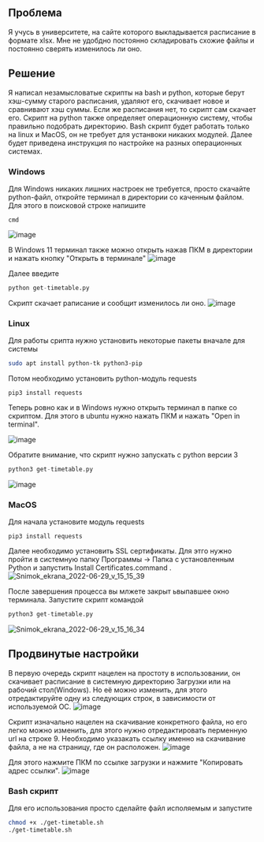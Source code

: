 ## Проблема
Я учусь в университете, на сайте которого выкладывается расписание в формате xlsx. Мне не удобдно постоянно складировать схожие файлы и постоянно сверять изменилось ли оно.
## Решение
Я написал незамысловатые скрипты на bash и python, которые берут хэш-сумму старого расписания, удаляют его, скачивает новое и сравнивают хэш суммы. Если же расписания нет, то скрипт сам скачает его. Скрипт на python также определяет операционную систему, чтобы правильно подобрать директорию. Bash скрипт будет работать только на linux и MacOS, он не требует для устанвоки никаких модулей. Далее будет приведена инструкция по настройке на разных операционных системах. 
### Windows 
Для Windows никаких лишних настроек не требуется, просто скачайте python-файл, откройте терминал в директории со каченным файлом. Для этого в поисковой строке напишите 
```
cmd
```
![image](https://user-images.githubusercontent.com/77790965/176429849-1b4b0bdc-8218-4f39-8b8b-b48699ea3d76.png)

В Windows 11 терминал также можно открыть нажав ПКМ в директории и нажать кнопку "Открыть в терминале"
![image](https://user-images.githubusercontent.com/77790965/176430193-e52a849f-4a4e-45ae-9728-466a82349d6b.png)

Далее введите 
```python
python get-timetable.py
```
Скрипт скачает раписание и сообщит изменилось ли оно.
![image](https://user-images.githubusercontent.com/77790965/176430969-2ef38e47-f6a9-4a73-836f-394d2f279ae3.png)

### Linux 
Для работы срипта нужно установить некоторые пакеты вначале для системы
```bash
sudo apt install python-tk python3-pip
```
Потом необходимо установить python-модуль requests 
```
pip3 install requests
```
Теперь ровно как и в Windows нужно открыть терминал в папке со скриптом. Для этого в ubuntu нужно нажать ПКМ и нажать "Open in terminal".

![image](https://user-images.githubusercontent.com/77790965/176432071-fdbec518-77fe-4159-9d06-e5aaa8998923.png)

Обратите внимание, что скрипт нужно запускать с python версии 3
```python
python3 get-timetable.py
```
![image](https://user-images.githubusercontent.com/77790965/176432358-cc8e024e-c022-424f-90cc-2e03edc70e3c.png)

### MacOS

Для начала установите модуль requests 
```
pip3 install requests
```
Далее необходимо установить SSL сертификаты. Для этго нужно пройти в системную папку Программы -> Папка с установленным Python и запустить Install Certificates.command .
![Snimok_ekrana_2022-06-29_v_15_15_39](https://user-images.githubusercontent.com/77790965/176434299-815d14e4-dd34-4cd9-ac3c-ba140cb310ef.png)

После завершения процесса вы млжете закрыт ьвыпавшее окно терминала.
Запустите скрипт командой 
```python
python3 get-timetable.py
```
![Snimok_ekrana_2022-06-29_v_15_16_34](https://user-images.githubusercontent.com/77790965/176434495-ece4b633-eef7-4bb6-a802-55d87088c45f.png)

## Продвинутые настройки
В первую очередь скрипт нацелен на простоту в использовании, он скачивает расписание в системную директорию Загрузки или на рабочий стол(Windows). Но её можно изменить, для этого отредактируйте одну из следующих строк, в зависимости от используемой ОС.
![image](https://user-images.githubusercontent.com/77790965/176435206-f15cf18f-7679-4ec4-9cc6-0843c9ac2090.png)

Скрипт изначально нацелен на скачивание конкретного файла, но его легко можно изменить, для этого нужно отредактировать перменную url на строке 9. Необходимо указакать ссылку именно на скачивание файла, а не на страницу, где он расположен.
![image](https://user-images.githubusercontent.com/77790965/176435522-e3e61197-d76f-434d-b5f9-9b254b82854c.png)

Для этого нажмите ПКМ по ссылке загрузки и нажмите "Копировать адрес ссылки".
![image](https://user-images.githubusercontent.com/77790965/176435993-4308d9a7-9003-4904-92de-a0ab99a23597.png)

### Bash скрипт
Для его использования просто сделайте файл исполяемым и запустите
```bash
chmod +x ./get-timetable.sh
./get-timetable.sh
```
